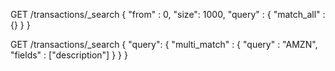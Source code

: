 GET /transactions/_search
{
    "from" : 0,
    "size": 1000,
    "query" : {
        "match_all" : {}
    }
}



GET /transactions/_search
{
    "query": {
        "multi_match" : {
            "query" : "AMZN",
            "fields" : ["description"]
        }
    }
}